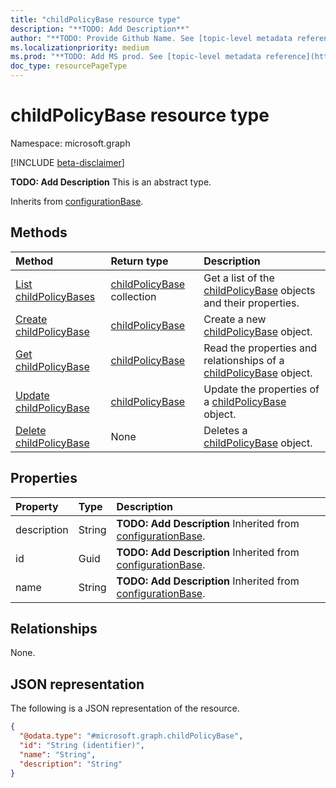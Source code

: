 ```yaml
---
title: "childPolicyBase resource type"
description: "**TODO: Add Description**"
author: "**TODO: Provide Github Name. See [topic-level metadata reference](https://msgo.azurewebsites.net/add/document/guidelines/metadata.html#topic-level-metadata)**"
ms.localizationpriority: medium
ms.prod: "**TODO: Add MS prod. See [topic-level metadata reference](https://msgo.azurewebsites.net/add/document/guidelines/metadata.html#topic-level-metadata)**"
doc_type: resourcePageType
---
```


# childPolicyBase resource type

Namespace: microsoft.graph

[!INCLUDE [beta-disclaimer](../../includes/beta-disclaimer.md)]

**TODO: Add Description**
This is an abstract type.


Inherits from [configurationBase](../resources/configurationbase.md).

## Methods
|Method|Return type|Description|
|:---|:---|:---|
|[List childPolicyBases](../api/childpolicybase-list.md)|[childPolicyBase](../resources/childpolicybase.md) collection|Get a list of the [childPolicyBase](../resources/childpolicybase.md) objects and their properties.|
|[Create childPolicyBase](../api/parentpolicybase-post-childpolicies.md)|[childPolicyBase](../resources/childpolicybase.md)|Create a new [childPolicyBase](../resources/childpolicybase.md) object.|
|[Get childPolicyBase](../api/childpolicybase-get.md)|[childPolicyBase](../resources/childpolicybase.md)|Read the properties and relationships of a [childPolicyBase](../resources/childpolicybase.md) object.|
|[Update childPolicyBase](../api/childpolicybase-update.md)|[childPolicyBase](../resources/childpolicybase.md)|Update the properties of a [childPolicyBase](../resources/childpolicybase.md) object.|
|[Delete childPolicyBase](../api/childpolicybase-delete.md)|None|Deletes a [childPolicyBase](../resources/childpolicybase.md) object.|

## Properties
|Property|Type|Description|
|:---|:---|:---|
|description|String|**TODO: Add Description** Inherited from [configurationBase](../resources/configurationbase.md).|
|id|Guid|**TODO: Add Description** Inherited from [configurationBase](../resources/configurationbase.md).|
|name|String|**TODO: Add Description** Inherited from [configurationBase](../resources/configurationbase.md).|

## Relationships
None.

## JSON representation
The following is a JSON representation of the resource.
<!-- {
  "blockType": "resource",
  "keyProperty": "id",
  "@odata.type": "microsoft.graph.childPolicyBase",
  "baseType": "microsoft.graph.configurationBase",
  "openType": false
}
-->
``` json
{
  "@odata.type": "#microsoft.graph.childPolicyBase",
  "id": "String (identifier)",
  "name": "String",
  "description": "String"
}
```

